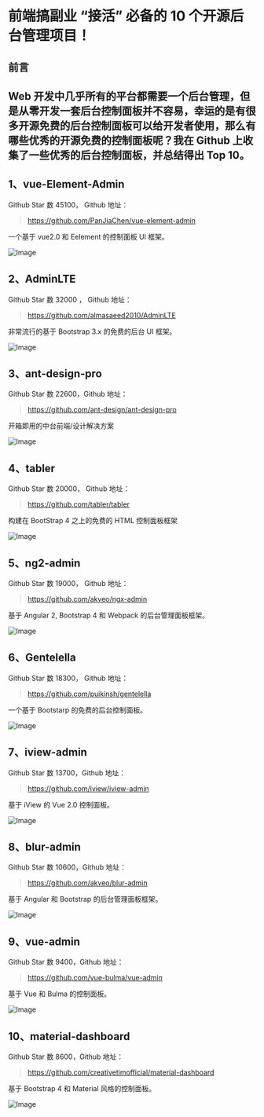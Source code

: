 # 前端搞副业 “接活” 必备的 10 个开源后台管理项目！

## **前言**

## Web 开发中几乎所有的平台都需要一个后台管理，但是从零开发一套后台控制面板并不容易，幸运的是有很多开源免费的后台控制面板可以给开发者使用，那么有哪些优秀的开源免费的控制面板呢？我在 Github 上收集了一些优秀的后台控制面板，并总结得出 Top 10。 

## **1、vue-Element-Admin**

Github Star 数 45100， Github 地址：

> https://github.com/PanJiaChen/vue-element-admin

一个基于 vue2.0 和 Eelement 的控制面板 UI 框架。

![Image](https://mmbiz.qpic.cn/mmbiz_png/QCu849YTaIOnEQ5lxja1XhWUDrJcZkAUWFORDibRs5zgMLEIRAicT9ykkIdmmzhn5NvA74pvkonVm7S3SY16FAJw/640?wx_fmt=jpeg&tp=webp&wxfrom=5&wx_lazy=1&wx_co=1)

## **2、AdminLTE**

Github Star 数 32000 ， Github 地址：

> https://github.com/almasaeed2010/AdminLTE

非常流行的基于 Bootstrap 3.x 的免费的后台 UI 框架。



![Image](https://mmbiz.qpic.cn/mmbiz_png/QCu849YTaIOnEQ5lxja1XhWUDrJcZkAUtbDMOTBKia9oLVmK7xq74yfIia7fepn9QWWibiaRpLN9jFiaTbtb3RYo9kQ/640?wx_fmt=jpeg&tp=webp&wxfrom=5&wx_lazy=1&wx_co=1)

## **3、ant-design-pro**

Github Star 数 22600，Github 地址：

> https://github.com/ant-design/ant-design-pro

开箱即用的中台前端/设计解决方案

![Image](https://mmbiz.qpic.cn/mmbiz_png/QCu849YTaIOnEQ5lxja1XhWUDrJcZkAURrgiaxsfVuwnpY1m9LTjkibmVDRf7JQbTJve1oXIl7ejrau8WfyrXNdA/640?wx_fmt=jpeg&tp=webp&wxfrom=5&wx_lazy=1&wx_co=1)

## **4、tabler**

Github Star 数 20000， Github 地址：

> https://github.com/tabler/tabler

构建在 BootStrap 4 之上的免费的 HTML 控制面板框架

![Image](https://mmbiz.qpic.cn/mmbiz_png/QCu849YTaIOnEQ5lxja1XhWUDrJcZkAUxWA0391zIpWiaCJaxSlk48PGWxVohg8O9BoZSKacejF9AUxsf1RwsAQ/640?wx_fmt=jpeg&tp=webp&wxfrom=5&wx_lazy=1&wx_co=1)

## **5、ng2-admin**

Github Star 数 19000， Github 地址：

> https://github.com/akveo/ngx-admin

基于 Angular 2, Bootstrap 4 和 Webpack 的后台管理面板框架。

![Image](https://mmbiz.qpic.cn/mmbiz_png/QCu849YTaIOnEQ5lxja1XhWUDrJcZkAUJOialD7p8M88Q3r1y1cqW8s6LNf23k4fNM5jRJRu1Nhe85FbKNWG76w/640?wx_fmt=jpeg&tp=webp&wxfrom=5&wx_lazy=1&wx_co=1)

## **6、Gentelella**

Github Star 数 18300， Github 地址：

> https://github.com/puikinsh/gentelella

一个基于 Bootstarp 的免费的后台控制面板。

![Image](https://mmbiz.qpic.cn/mmbiz_png/QCu849YTaIOnEQ5lxja1XhWUDrJcZkAU9Xo8dqLRNC0ctDARU3mqXgT9JEYCLbnqNXgvpJrYibO0yCUXOUDjibZg/640?wx_fmt=jpeg&tp=webp&wxfrom=5&wx_lazy=1&wx_co=1)

## **7、iview-admin**

Github Star 数 13700，Github 地址：

> https://github.com/iview/iview-admin

基于 iView 的 Vue 2.0 控制面板。



![Image](https://mmbiz.qpic.cn/mmbiz_png/QCu849YTaIOnEQ5lxja1XhWUDrJcZkAUbzLc3oYj46wORcEhTC5iajBicxIafOicrUZibArNwG2Sa4zDgrnCBYKc9A/640?wx_fmt=jpeg&tp=webp&wxfrom=5&wx_lazy=1&wx_co=1)

## **8、blur-admin**

Github Star 数 10600，Github 地址：

> https://github.com/akveo/blur-admin

基于 Angular 和 Bootstrap 的后台管理面板框架。

![Image](https://mmbiz.qpic.cn/mmbiz_png/QCu849YTaIOnEQ5lxja1XhWUDrJcZkAUOiagHKbibicVMWB2uzicyX7y8PX9a70UicYMwL5ibCwmiadLzp4o95WWKGUYg/640?wx_fmt=jpeg&tp=webp&wxfrom=5&wx_lazy=1&wx_co=1)

## **9、vue-admin**

Github Star 数 9400，Github 地址：

> https://github.com/vue-bulma/vue-admin

基于 Vue 和 Bulma 的控制面板。

![Image](https://mmbiz.qpic.cn/mmbiz_png/QCu849YTaIOnEQ5lxja1XhWUDrJcZkAUQQPjy2yia70glqFOTNhagEsibGkvAxzXnqu6APkrd794jPCT792F78eg/640?wx_fmt=jpeg&tp=webp&wxfrom=5&wx_lazy=1&wx_co=1)

## **10、material-dashboard**

Github Star 数 8600，Github 地址：

> https://github.com/creativetimofficial/material-dashboard

基于 Bootstrap 4 和 Material 风格的控制面板。

![Image](https://mmbiz.qpic.cn/mmbiz_png/QCu849YTaIOnEQ5lxja1XhWUDrJcZkAUKyUrfER1QicTpIXkUlflkbcu6WfaW527GHMJEkbhA3yY4ZmojxytHdg/640?wx_fmt=jpeg&tp=webp&wxfrom=5&wx_lazy=1&wx_co=1)